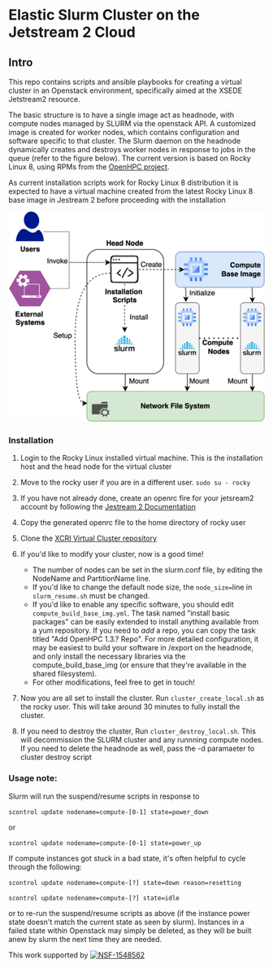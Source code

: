 # Elastic Slurm Cluster on the Jetstream 2 Cloud

## Intro

This repo contains scripts and ansible playbooks for creating a virtual 
cluster in an Openstack environment, specifically aimed at the XSEDE 
Jetstream2 resource.

The basic structure is to have a single image act as headnode, with
compute nodes managed by SLURM via the openstack API. A customized 
image is created for worker nodes, which contains configuration 
and software specific to that cluster. The Slurm daemon on the
headnode dynamically creates and destroys worker nodes in response to 
jobs in the queue (refer to the figure below). The current version is based on Rocky Linux 8, using
RPMs from the [OpenHPC project](https://openhpc.community).

As current installation scripts work for Rocky Linux 8 distribution it is expected to have
a virtual machine created from the latest Rocky Linux 8 base image in Jestream 2 before proceeding with the installation

![Integration Diagram](figures/virtual-clusters.jpeg)

### Installation 
1. Login to the Rocky Linux installed virtual machine. This is the installation host and the head node for the virtual cluster
2. Move to the rocky user if you are in a different user. ```sudo su - rocky```
3. If you have not already done, create an openrc fire for your jetsream2 account by following the [Jestream 2 Documentation](https://docs.jetstream-cloud.org/ui/cli/openrc/)
4. Copy the generated openrc file to the home directory of rocky user
5. Clone the [XCRI Virtual Cluster repository](https://github.com/XSEDE/CRI_Jetstream_Cluster) 
6. If you'd like to modify your cluster, now is a good time!

    * The number of nodes can be set in the slurm.conf file, by editing
      the NodeName and PartitionName line.
    * If you'd like to change the default node size, the ```node_size=```line
      in ```slurm_resume.sh``` must be changed.
    * If you'd like to enable any specific software, you should edit
      ```compute_build_base_img.yml```. The task named "install basic packages"
      can be easily extended to install anything available from a yum
      repository. If you need to *add* a repo, you can copy the task
      titled "Add OpenHPC 1.3.? Repo". For more detailed configuration,
      it may be easiest to build your software in /export on the headnode,
      and only install the necessary libraries via the compute_build_base_img
      (or ensure that they're available in the shared filesystem).
    * For other modifications, feel free to get in touch!
7. Now you are all set to install the cluster. Run ```cluster_create_local.sh``` as the rocky user. This will take around
   30 minutes to fully install the cluster.
8. If you need to destroy the cluster, Run ```cluster_destroy_local.sh```. This will decommission the SLURM cluster and any
   runnning compute nodes. If you need to delete the headnode as well, pass the -d paramaeter to cluster destroy script


### Usage note:
Slurm will run the suspend/resume scripts in response to
```
scontrol update nodename=compute-[0-1] state=power_down
```
or
```
scontrol update nodename=compute-[0-1] state=power_up
```

If compute instances got stuck in a bad state, it's often helpful to
cycle through the following:

```
scontrol update nodename=compute-[?] state=down reason=resetting
```
```
scontrol update nodename=compute-[?] state=idle
```

or to re-run the suspend/resume scripts as above (if the instance
power state doesn't match the current state as seen by slurm). Instances
in a failed state within Openstack may simply be deleted, as they will
be built anew by slurm the next time they are needed.


This work supported by [![NSF-1548562](https://img.shields.io/badge/NSF-1548562-blue.svg)](https://nsf.gov/awardsearch/showAward?AWD_ID=1548562)
